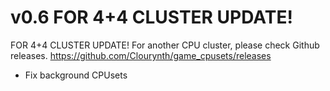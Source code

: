 # v0.6 FOR 4+4 CLUSTER UPDATE!

FOR 4+4 CLUSTER UPDATE!
For another CPU cluster, please check Github releases.
https://github.com/Clourynth/game_cpusets/releases

- Fix background CPUsets

